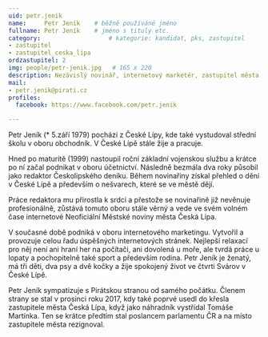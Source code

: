 ```yaml
---
uid: petr.jenik
name:     Petr Jeník  	# běžně používáné jméno
fullname: Petr Jeník  	# jméno s tituly etc.
category:                 	# kategorie: kandidat, pks, zastupitel
- zastupitel
- zastupitel_ceska_lipa
ordzastupitel: 2
img: people/petr-jenik.jpg   # 165 x 220
description: Nezávislý novinář, internetový marketér, zastupitel města Česká Lípa, čtvrtý místopředseda krajského sdružení.            	# kratký popis, max 160 znaků
mail:
- petr.jenik@pirati.cz
profiles:
  facebook: https://www.facebook.com/petr.jenik

---
```

Petr Jeník (* 5.září 1979) pochází z České Lípy, kde také vystudoval střední školu v oboru obchodník. V České Lípě stále žije a pracuje.

Hned po maturitě (1999) nastoupil roční základní vojenskou službu a krátce po ní začal podnikat v oboru účetnictví. Následně bezmála dva roky působil jako redaktor Českolipského deníku. Během novinařiny získal přehled o dění v České Lípě a především o nešvarech, které se ve městě dějí.

Práce redaktora mu přirostla k srdci a přestože se novinařině již nevěnuje profesionálně, zůstává tomuto oboru stále věrný a vede ve svém volném čase internetové Neoficiální Městské noviny města Česká Lípa.

V současné době podniká v oboru internetového marketingu. Vytvořil a provozuje celou řadu úspěšných internetových stránek. Nejlepší relaxací pro něj není ani hraní her na počítači, ani dovolená u moře, ale tvrdá práce u lopaty a pochopitelně také sport a především rodina. Petr Jeník je ženatý, má tři děti, dva psy a dvě kočky a žije spokojený život ve čtvrti Svárov v České Lípě.

Petr Jeník sympatizuje s Pirátskou stranou od samého počátku. Členem strany se stal v prosinci roku 2017, kdy také poprvé usedl do křesla zastupitele města Česká Lípa, když jako náhradník vystřídal Tomáše Martínka. Ten se krátce předtím stal poslancem parlamentu ČR a na místo zastupitele města rezignoval.